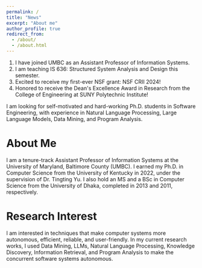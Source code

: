 ```yaml
---
permalink: /
title: "News"
excerpt: "About me"
author_profile: true
redirect_from: 
  - /about/
  - /about.html
---
```

1. I have joined UMBC as an Assistant Professor of Information Systems.
2. I am teaching IS 636: Structured System Analysis and Design this semester.
3. Excited to receive my first-ever NSF grant: NSF CRII 2024!
4. Honored to receive the Dean's Excellence Award in Research from the College of Engineering at SUNY Polytechnic Institute!

I am looking for self-motivated and hard-working Ph.D. students in Software Engineering, with experience in Natural Language Processing, Large Language Models, Data Mining, and Program Analysis.

About Me
======

I am a tenure-track Assistant Professor of Information Systems at the University of Maryland, Baltimore County (UMBC). I earned my Ph.D. in Computer Science from the University of Kentucky in 2022, under the supervision of Dr. Tingting Yu. I also hold an MS and a BSc in Computer Science from the University of Dhaka, completed in 2013 and 2011, respectively.


Research Interest
======
I am interested in techniques that make computer systems more autonomous, efficient, reliable, and user-friendly. In my current research works, I used Data Mining, LLMs, Natural Language Processing, Knowledge Discovery, Information Retrieval, and Program Analysis to make the concurrent software systems autonomous.  


